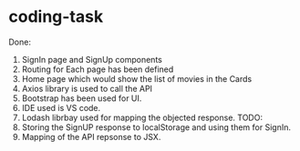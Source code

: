 # coding-task

Done:
1. SignIn page and SignUp components
2. Routing for Each page has been defined
3. Home page which would show the list of movies in the Cards
4. Axios library is used to call the API
5. Bootstrap has been used for UI.
6. IDE used is VS code.
7. Lodash librbay used for mapping the objected response.
TODO:
1. Storing the SignUP response to localStorage and using them for SignIn.
2. Mapping of the API repsonse to JSX.
